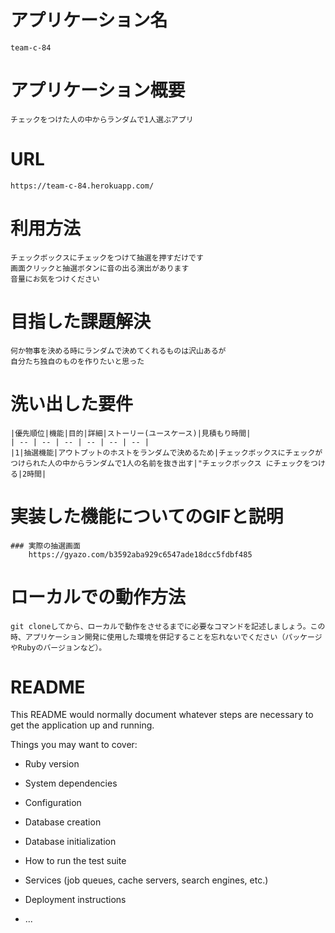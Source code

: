 # アプリケーション名
    team-c-84
# アプリケーション概要
    チェックをつけた人の中からランダムで1人選ぶアプリ
# URL
    https://team-c-84.herokuapp.com/

# 利用方法
    チェックボックスにチェックをつけて抽選を押すだけです
    画面クリックと抽選ボタンに音の出る演出があります
    音量にお気をつけください
# 目指した課題解決
    何か物事を決める時にランダムで決めてくれるものは沢山あるが
    自分たち独自のものを作りたいと思った
# 洗い出した要件
    |優先順位|機能|目的|詳細|ストーリー(ユースケース)|見積もり時間|
    | -- | -- | -- | -- | -- | -- |
    |1|抽選機能|アウトプットのホストをランダムで決めるため|チェックボックスにチェックがつけられた人の中からランダムで1人の名前を抜き出す|"チェックボックス にチェックをつける|2時間|

# 実装した機能についてのGIFと説明
    ### 実際の抽選画面
        https://gyazo.com/b3592aba929c6547ade18dcc5fdbf485


# ローカルでの動作方法
    git cloneしてから、ローカルで動作をさせるまでに必要なコマンドを記述しましょう。この時、アプリケーション開発に使用した環境を併記することを忘れないでください（パッケージやRubyのバージョンなど）。


# README

This README would normally document whatever steps are necessary to get the
application up and running.

Things you may want to cover:

* Ruby version

* System dependencies

* Configuration

* Database creation

* Database initialization

* How to run the test suite

* Services (job queues, cache servers, search engines, etc.)

* Deployment instructions

* ...
